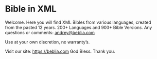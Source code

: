 # Bible in XML
Welcome. Here you will find XML Bibles from various languages, created from the pasted 12 years.
200+ Languages and 900+ Bible Versions.
Any questions or comments: andrey@beblia.com

Use at your own discretion, no warranty’s. 

Visit our site:
https://beblia.com
God Bless.
Thank you.
